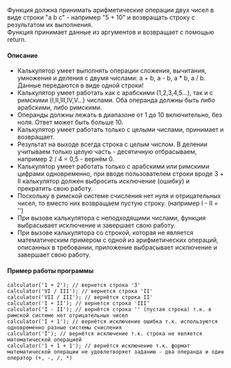 Функция должна принимать арифметические операции двух чисел в виде строки "a b c" - например "5 + 10" и возвращать строку с результатом их выполнения.<br />
Функция принимает данные из аргументов и возвращает с помощью return.

#### Описание
- Калькулятор умеет выполнять операции сложения, вычитания, умножения и деления с двумя числами: a + b, a - b, a * b, a / b. Данные передаются в виде одной строки!
- Калькулятор умеет работать как с арабскими (1,2,3,4,5…), так и с римскими (I,II,III,IV,V…) числами. Оба операнда должны быть либо арабскими, либо римскими.
- Операнды должны лежать в диапазоне от 1 до 10 включительно, без ноля. Ответ может быть больше 10.
- Калькулятор умеет работать только с целыми числами, принимает и возвращает.
- Результат на выходе всегда строка с целым числом. В делении учитываем только целую часть - десятичную отбрасываем, например 2 / 4 = 0,5 - вернём 0.
- Калькулятор умеет работать только с арабскими или римскими цифрами одновременно, при вводе пользователем строки вроде 3 + II калькулятор должен выбросить исключение (ошибку) и прекратить свою работу.
- Поскольку в римской системе счисления нет нуля и отрицательных чисел, то вместо них возвращаем пустую строку. (например I - II = '')
- При вызове калькулятора с неподходящими числами, функция выбрасывает исключение и завершает свою работу.
- При вызове калькулятора со строкой, которая не является математическим примером с одной из арифметических операций, описанных в требовании, приложение выбрасывает исключение и завершает свою работу.



#### Пример работы программы
```
calculator('1 + 2'); // вернется строка '3'
calculator('VI / III'); // вернется строка 'II'
calculator('VII / III'); // вернётся строка II'
calculator('I + II'); // вернется строка 'III'
calculator('I - II'); // вернётся строка '' (пустая строка) т.к. в римской системе нет отрицательных чисел
calculator('I + 1'); // вернётся исключение ошибка т.к. используются одновременно разные системы счисления
calculator('I'); // вернётся исключение т.к. строка не является математической операцией
calculator('1 + 1 + 1'); // вернётся исключение т.к. формат математической операции не удовлетворяет заданию - два операнда и один оператор (+, -, /, *)
```
